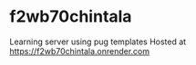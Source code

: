 # f2wb70chintala

Learning server using pug templates
Hosted at https://f2wb70chintala.onrender.com
